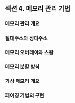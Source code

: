 ## 섹션 4. 메모리 관리 기법

### 메모리 관리 개요

### 절대주소와 상대주소

### 메모리 오버레이와 스왑

### 메모리 분할 방식

### 가상 메모리 개요

### 페이징 기법의 구현
